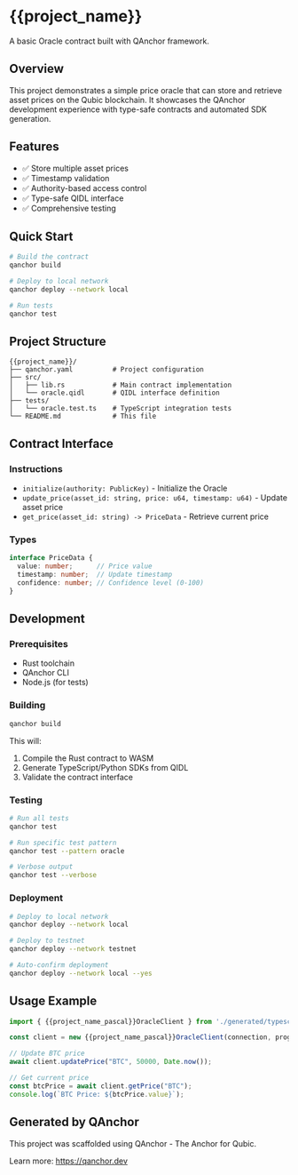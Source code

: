 # {{project_name}}

A basic Oracle contract built with QAnchor framework.

## Overview

This project demonstrates a simple price oracle that can store and retrieve asset prices on the Qubic blockchain. It showcases the QAnchor development experience with type-safe contracts and automated SDK generation.

## Features

- ✅ Store multiple asset prices
- ✅ Timestamp validation
- ✅ Authority-based access control
- ✅ Type-safe QIDL interface
- ✅ Comprehensive testing

## Quick Start

```bash
# Build the contract
qanchor build

# Deploy to local network
qanchor deploy --network local

# Run tests
qanchor test
```

## Project Structure

```
{{project_name}}/
├── qanchor.yaml          # Project configuration
├── src/
│   ├── lib.rs            # Main contract implementation
│   └── oracle.qidl       # QIDL interface definition
├── tests/
│   └── oracle.test.ts    # TypeScript integration tests
└── README.md             # This file
```

## Contract Interface

### Instructions

- `initialize(authority: PublicKey)` - Initialize the Oracle
- `update_price(asset_id: string, price: u64, timestamp: u64)` - Update asset price
- `get_price(asset_id: string) -> PriceData` - Retrieve current price

### Types

```typescript
interface PriceData {
  value: number;      // Price value
  timestamp: number;  // Update timestamp
  confidence: number; // Confidence level (0-100)
}
```

## Development

### Prerequisites

- Rust toolchain
- QAnchor CLI
- Node.js (for tests)

### Building

```bash
qanchor build
```

This will:
1. Compile the Rust contract to WASM
2. Generate TypeScript/Python SDKs from QIDL
3. Validate the contract interface

### Testing

```bash
# Run all tests
qanchor test

# Run specific test pattern
qanchor test --pattern oracle

# Verbose output
qanchor test --verbose
```

### Deployment

```bash
# Deploy to local network
qanchor deploy --network local

# Deploy to testnet
qanchor deploy --network testnet

# Auto-confirm deployment
qanchor deploy --network local --yes
```

## Usage Example

```typescript
import { {{project_name_pascal}}OracleClient } from './generated/typescript/client';

const client = new {{project_name_pascal}}OracleClient(connection, programId);

// Update BTC price
await client.updatePrice("BTC", 50000, Date.now());

// Get current price
const btcPrice = await client.getPrice("BTC");
console.log(`BTC Price: ${btcPrice.value}`);
```

## Generated by QAnchor

This project was scaffolded using QAnchor - The Anchor for Qubic.

Learn more: https://qanchor.dev

